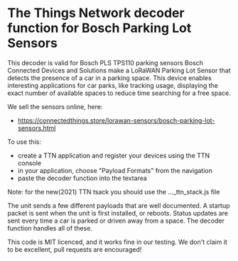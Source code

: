 # The Things Network decoder function for Bosch Parking Lot Sensors
This decoder is valid for Bosch PLS TPS110 parking sensors
Bosch Connected Devices and Solutions make a LoRaWAN Parking Lot Sensor that detects the presence of a car in a parking space. This device enables interesting applications for car parks, like tracking usage, displaying the exact number of available spaces to reduce time searching for a free space.

We sell the sensors online, here:
 * https://connectedthings.store/lorawan-sensors/bosch-parking-lot-sensors.html

To use this:
* create a TTN application and register your devices using the TTN console
* in your application, choose "Payload Formats" from the navigation
* paste the decoder function into the textarea

Note: for the new(2021) TTN tsack you should use the ..._ttn_stack.js file

The unit sends a few different payloads that are well documented. A startup packet is sent when the unit is first installed, or reboots. Status updates are sent every time a car is parked or driven away from a space. The decoder function handles all of these.

This code is MIT licenced, and it works fine in our testing. We don't claim it to be excellent, pull requests are encouraged!


